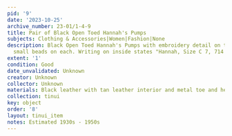 ```yaml
---
pid: '9'
date: '2023-10-25'
archive_number: 23-01/1-4-9
title: Pair of Black Open Toed Hannah's Pumps
subjects: Clothing & Accessories|Women|Fashion|None
description: Black Open Toed Hannah's Pumps with embroidery detail on toe and four
  small beads on each. Writing on inside states "Hannah, Size C 7, 714 SP624"
extent: '1'
condition: Good
date_unvalidated: Unknown
creator: Unknown
collector: Unknown
materials: Black leather with tan leather interior and metal toe and heel pieces
collection: tinui
key: object
order: '8'
layout: tinui_item
notes: Estimated 1930s - 1950s
---
```

